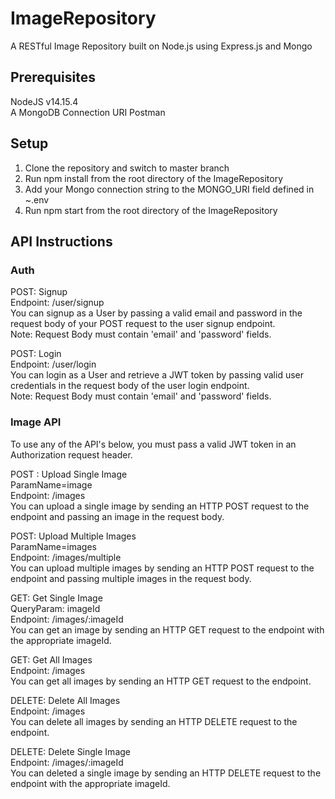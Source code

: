# ImageRepository
A RESTful Image Repository built on Node.js using Express.js and Mongo 

## Prerequisites
NodeJS v14.15.4  
A MongoDB Connection URI 
Postman

## Setup
1. Clone the repository and switch to master branch
2. Run npm install from the root directory of the ImageRepository
3. Add your Mongo connection string to the MONGO_URI field defined in ~.env
4. Run npm start from the root directory of the ImageRepository

## API Instructions  

### Auth  
POST: Signup  
Endpoint: /user/signup  
You can signup as a User by passing a valid email and password in the request body of your POST request to the user signup endpoint.  
Note: Request Body must contain 'email' and 'password' fields.  

POST: Login  
Endpoint: /user/login  
You can login as a User and retrieve a JWT token by passing valid user credentials in the request body of the user login endpoint.  
Note: Request Body must contain 'email' and 'password' fields.  

### Image API  
To use any of the API's below, you must pass a valid JWT token in an Authorization request header.    

POST : Upload Single Image     
ParamName=image  
Endpoint: /images  
You can upload a single image by sending an HTTP POST request to the endpoint and passing an image in the request body.  

POST: Upload Multiple Images  
ParamName=images  
Endpoint: /images/multiple  
You can upload multiple images by sending an HTTP POST request to the endpoint and passing multiple images in the request body.  

GET: Get Single Image  
QueryParam: imageId  
Endpoint: /images/:imageId  
You can get an image by sending an HTTP GET request to the endpoint with the appropriate imageId.

GET: Get All Images  
Endpoint: /images  
You can get all images by sending an HTTP GET request to the endpoint.  

DELETE: Delete All Images  
Endpoint: /images  
You can delete all images by sending an HTTP DELETE request to the endpoint.  

DELETE: Delete Single Image  
Endpoint: /images/:imageId  
You can deleted a single image by sending an HTTP DELETE request to the endpoint with the appropriate imageId.

